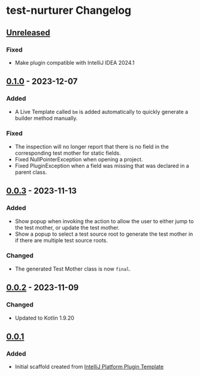 <!-- Keep a Changelog guide -> https://keepachangelog.com -->

# test-nurturer Changelog

## [Unreleased]

### Fixed

- Make plugin compatible with IntelliJ IDEA 2024.1

## [0.1.0] - 2023-12-07

### Added

- A Live Template called `bm` is added automatically to quickly generate a builder method manually.

### Fixed

- The inspection will no longer report that there is no field in the corresponding test mother for
  static fields.
- Fixed NullPointerException when opening a project.
- Fixed PluginException when a field was missing that was declared in a parent class.

## [0.0.3] - 2023-11-13

### Added

- Show popup when invoking the action to allow the user to either jump to the test mother, or update
  the test mother.
- Show a popup to select a test source root to generate the test mother in if there are multiple
  test source roots.

### Changed

- The generated Test Mother class is now `final`.

## [0.0.2] - 2023-11-09

### Changed

- Updated to Kotlin 1.9.20

## [0.0.1]

### Added

- Initial scaffold created
  from [IntelliJ Platform Plugin Template](https://github.com/JetBrains/intellij-platform-plugin-template)

[Unreleased]: https://github.com/sweet-mustard/test-nurturer/compare/v0.1.0...HEAD
[0.1.0]: https://github.com/sweet-mustard/test-nurturer/compare/v0.0.3...v0.1.0
[0.0.3]: https://github.com/sweet-mustard/test-nurturer/compare/v0.0.2...v0.0.3
[0.0.2]: https://github.com/sweet-mustard/test-nurturer/compare/v0.0.1...v0.0.2
[0.0.1]: https://github.com/sweet-mustard/test-nurturer/commits/v0.0.1
